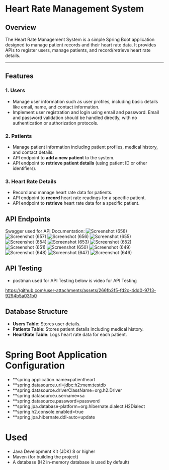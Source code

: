 # Heart Rate Management System

## Overview
The Heart Rate Management System is a simple Spring Boot application designed to manage patient records and their heart rate data. It provides APIs to register users, manage patients, and record/retrieve heart rate details.


---

## Features

### 1. Users
- Manage user information such as user profiles, including basic details like email, name, and contact information.
- Implement user registration and login using email and password. Email and password validation should be handled directly, with no authentication or authorization protocols.

### 2. Patients
- Manage patient information including patient profiles, medical history, and contact details.
- API endpoint to **add a new patient** to the system.
- API endpoint to **retrieve patient details** (using patient ID or other identifiers).

### 3. Heart Rate Details
- Record and manage heart rate data for patients.
- API endpoint to **record** heart rate readings for a specific patient.
- API endpoint to **retrieve** heart rate data for a specific patient.

## API Endpoints
Swagger used for API Documentation:
![Screenshot (658)](https://github.com/user-attachments/assets/f45cb3cb-708f-45b9-826d-d1318724858c)
![Screenshot (657)](https://github.com/user-attachments/assets/97d1d37c-9ae9-44e7-954e-d2a59de0e3da)
![Screenshot (656)](https://github.com/user-attachments/assets/403e81de-f844-4196-93ab-b4510d92899c)
![Screenshot (655)](https://github.com/user-attachments/assets/c57b1b5f-36ae-45ac-9546-654334d823dd)
![Screenshot (654)](https://github.com/user-attachments/assets/3f5f13af-fd21-484b-aafe-07cd8d677a77)
![Screenshot (653)](https://github.com/user-attachments/assets/0f6b0e44-06f8-4e44-99e0-3ec49a4b422d)
![Screenshot (652)](https://github.com/user-attachments/assets/21295ed1-ef15-4caf-9208-d116c185bd21)
![Screenshot (651)](https://github.com/user-attachments/assets/0d73e76b-909d-4d9a-8c45-aa34ec7b03bd)
![Screenshot (650)](https://github.com/user-attachments/assets/dd894e89-9bb2-4b5b-99ff-7464589f66bb)
![Screenshot (649)](https://github.com/user-attachments/assets/17a68bc8-2dc1-4d2b-b8d9-097ecf19e782)
![Screenshot (648)](https://github.com/user-attachments/assets/ecca91c7-5a46-4172-8253-852b5c932980)
![Screenshot (647)](https://github.com/user-attachments/assets/e827b486-1768-4415-8e9e-d164493905df)
![Screenshot (646)](https://github.com/user-attachments/assets/96e02a15-6409-4e92-ba4a-7413e68851cc)

## API Testing 
- postman used for API Testing below is video for API Testing


https://github.com/user-attachments/assets/266fb3f5-fd2c-4dd0-9713-9294b5a031b0


## Database Structure
- **Users Table**: Stores user details.
- **Patients Table**: Stores patient details including medical history.
- **HeartRate Table**: Logs heart rate data for each patient.

# Spring Boot Application Configuration
- **spring.application.name=patientheart
- **spring.datasource.url=jdbc:h2:mem:testdb
- **spring.datasource.driverClassName=org.h2.Driver
- **spring.datasource.username=sa
- **spring.datasource.password=password
- **spring.jpa.database-platform=org.hibernate.dialect.H2Dialect
- **spring.h2.console.enabled=true
- **spring.jpa.hibernate.ddl-auto=update





# Used
- Java Development Kit (JDK) 8 or higher
- Maven  (for building the project)
- A database (H2 in-memory database is used by default)
